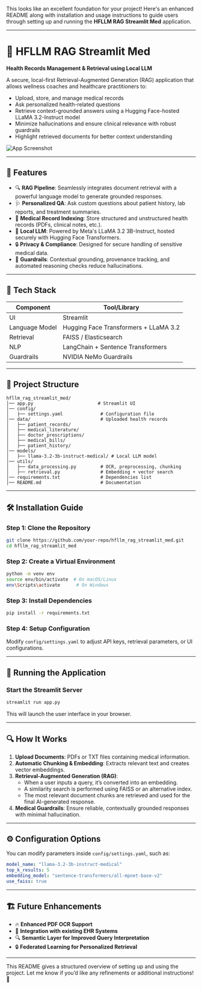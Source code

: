 This looks like an excellent foundation for your project! Here's an enhanced README along with installation and usage instructions to guide users through setting up and running the **HFLLM RAG Streamlit Med** application.

---

# 🏥 HFLLM RAG Streamlit Med

**Health Records Management & Retrieval using Local LLM**

A secure, local-first Retrieval-Augmented Generation (RAG) application that allows wellness coaches and healthcare practitioners to:
- Upload, store, and manage medical records
- Ask personalized health-related questions
- Retrieve context-grounded answers using a Hugging Face-hosted LLaMA 3.2-Instruct model
- Minimize hallucinations and ensure clinical relevance with robust guardrails
- Highlight retrieved documents for better context understanding

![App Screenshot](assets/app_screenshot.png)

---

## 🚀 Features

- 🔍 **RAG Pipeline**: Seamlessly integrates document retrieval with a powerful language model to generate grounded responses.
- 🩺 **Personalized QA**: Ask custom questions about patient history, lab reports, and treatment summaries.
- 📁 **Medical Record Indexing**: Store structured and unstructured health records (PDFs, clinical notes, etc.).
- 🧠 **Local LLM**: Powered by Meta's LLaMA 3.2 3B-Instruct, hosted securely with Hugging Face Transformers.
- 🔒 **Privacy & Compliance**: Designed for secure handling of sensitive medical data.
- 🧰 **Guardrails**: Contextual grounding, provenance tracking, and automated reasoning checks reduce hallucinations.

---

## 🧱 Tech Stack

| Component       | Tool/Library                        |
|----------------|-------------------------------------|
| UI             | Streamlit                           |
| Language Model | Hugging Face Transformers + LLaMA 3.2 |
| Retrieval      | FAISS / Elasticsearch               |
| NLP            | LangChain + Sentence Transformers   |
| Guardrails     | NVIDIA NeMo Guardrails              |

---

## 📂 Project Structure

```
hfllm_rag_streamlit_med/
│── app.py                        # Streamlit UI
│── config/
│   ├── settings.yaml              # Configuration file
│── data/                          # Uploaded health records
│   ├── patient_records/ 
│   ├── medical_literature/
│   ├── doctor_prescriptions/
│   ├── medical_bills/
│   ├── patient_history/
│── models/
│   ├── llama-3.2-3b-instruct-medical/ # Local LLM model
│── utils/
│   ├── data_processing.py         # OCR, preprocessing, chunking
│   ├── retrieval.py               # Embedding + vector search
│── requirements.txt               # Dependencies list
│── README.md                      # Documentation
```

---

## 🛠 Installation Guide

### **Step 1: Clone the Repository**
```bash
git clone https://github.com/your-repo/hfllm_rag_streamlit_med.git
cd hfllm_rag_streamlit_med
```

### **Step 2: Create a Virtual Environment**
```bash
python -m venv env
source env/bin/activate  # On macOS/Linux
env\Scripts\activate      # On Windows
```

### **Step 3: Install Dependencies**
```bash
pip install -r requirements.txt
```

### **Step 4: Setup Configuration**
Modify `config/settings.yaml` to adjust API keys, retrieval parameters, or UI configurations.

---

## 🚀 Running the Application

### **Start the Streamlit Server**
```bash
streamlit run app.py
```
This will launch the user interface in your browser.

---

## 🔍 How It Works

1. **Upload Documents**: PDFs or TXT files containing medical information.
2. **Automatic Chunking & Embedding**: Extracts relevant text and creates vector embeddings.
3. **Retrieval-Augmented Generation (RAG)**:
   - When a user inputs a query, it’s converted into an embedding.
   - A similarity search is performed using FAISS or an alternative index.
   - The most relevant document chunks are retrieved and used for the final AI-generated response.
4. **Medical Guardrails**: Ensure reliable, contextually grounded responses with minimal hallucination.

---

## ⚙️ Configuration Options

You can modify parameters inside `config/settings.yaml`, such as:
```yaml
model_name: "llama-3.2-3b-instruct-medical"
top_k_results: 5
embedding_model: "sentence-transformers/all-mpnet-base-v2"
use_faiss: true
```

---

## 🏗 Future Enhancements

- 🔥 **Enhanced PDF OCR Support**
- 🏥 **Integration with existing EHR Systems**
- 🔍 **Semantic Layer for Improved Query Interpretation**
- 🔒 **Federated Learning for Personalized Retrieval**

---

This README gives a structured overview of setting up and using the project. Let me know if you’d like any refinements or additional instructions! 🚀
